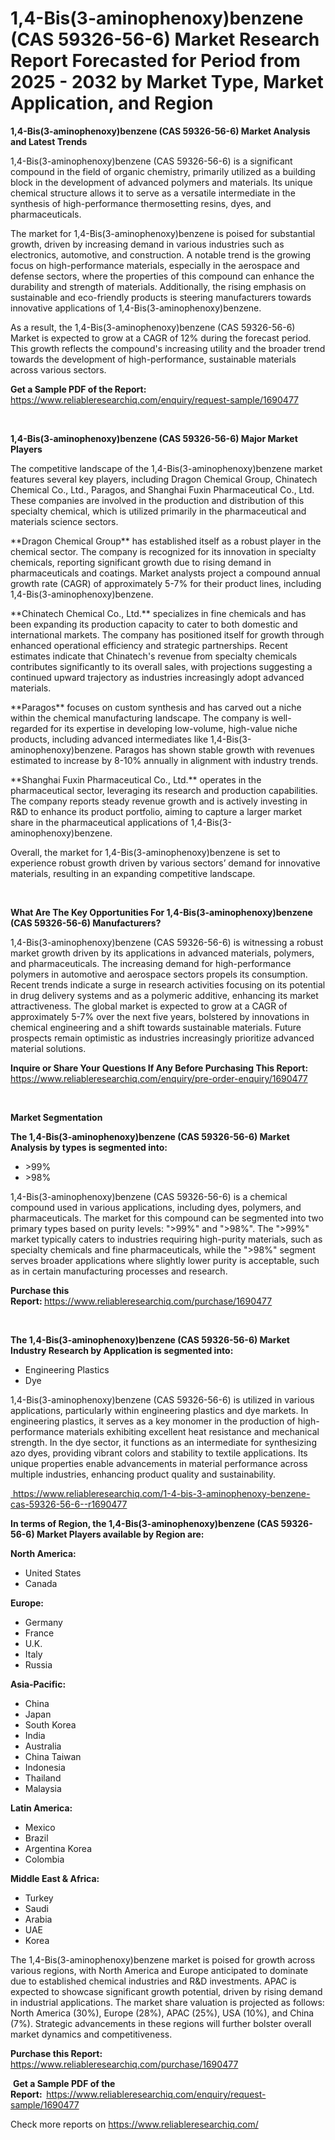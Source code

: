 <p><h1>1,4-Bis(3-aminophenoxy)benzene (CAS 59326-56-6) Market Research Report Forecasted for Period from 2025 -  2032 by Market Type, Market Application, and Region</h1></p><p><strong>1,4-Bis(3-aminophenoxy)benzene (CAS 59326-56-6) Market Analysis and Latest Trends</strong></p>
<p><p>1,4-Bis(3-aminophenoxy)benzene (CAS 59326-56-6) is a significant compound in the field of organic chemistry, primarily utilized as a building block in the development of advanced polymers and materials. Its unique chemical structure allows it to serve as a versatile intermediate in the synthesis of high-performance thermosetting resins, dyes, and pharmaceuticals.</p><p>The market for 1,4-Bis(3-aminophenoxy)benzene is poised for substantial growth, driven by increasing demand in various industries such as electronics, automotive, and construction. A notable trend is the growing focus on high-performance materials, especially in the aerospace and defense sectors, where the properties of this compound can enhance the durability and strength of materials. Additionally, the rising emphasis on sustainable and eco-friendly products is steering manufacturers towards innovative applications of 1,4-Bis(3-aminophenoxy)benzene.</p><p>As a result, the 1,4-Bis(3-aminophenoxy)benzene (CAS 59326-56-6) Market is expected to grow at a CAGR of 12% during the forecast period. This growth reflects the compound's increasing utility and the broader trend towards the development of high-performance, sustainable materials across various sectors.</p></p>
<p><strong>Get a Sample PDF of the Report:&nbsp;</strong> <a href="https://www.reliableresearchiq.com/enquiry/request-sample/1690477?utm_campaign=1720&utm_medium=2&utm_source=Github&utm_content=ia&utm_term=26032025&utm_id=14-bis3-aminophenoxybenzene-cas-59326-56-6">https://www.reliableresearchiq.com/enquiry/request-sample/1690477</a></p>
<p>&nbsp;</p>
<p><strong>1,4-Bis(3-aminophenoxy)benzene (CAS 59326-56-6) Major Market Players</strong></p>
<p><p>The competitive landscape of the 1,4-Bis(3-aminophenoxy)benzene market features several key players, including Dragon Chemical Group, Chinatech Chemical Co., Ltd., Paragos, and Shanghai Fuxin Pharmaceutical Co., Ltd. These companies are involved in the production and distribution of this specialty chemical, which is utilized primarily in the pharmaceutical and materials science sectors.</p><p>**Dragon Chemical Group** has established itself as a robust player in the chemical sector. The company is recognized for its innovation in specialty chemicals, reporting significant growth due to rising demand in pharmaceuticals and coatings. Market analysts project a compound annual growth rate (CAGR) of approximately 5-7% for their product lines, including 1,4-Bis(3-aminophenoxy)benzene.</p><p>**Chinatech Chemical Co., Ltd.** specializes in fine chemicals and has been expanding its production capacity to cater to both domestic and international markets. The company has positioned itself for growth through enhanced operational efficiency and strategic partnerships. Recent estimates indicate that Chinatech's revenue from specialty chemicals contributes significantly to its overall sales, with projections suggesting a continued upward trajectory as industries increasingly adopt advanced materials.</p><p>**Paragos** focuses on custom synthesis and has carved out a niche within the chemical manufacturing landscape. The company is well-regarded for its expertise in developing low-volume, high-value niche products, including advanced intermediates like 1,4-Bis(3-aminophenoxy)benzene. Paragos has shown stable growth with revenues estimated to increase by 8-10% annually in alignment with industry trends.</p><p>**Shanghai Fuxin Pharmaceutical Co., Ltd.** operates in the pharmaceutical sector, leveraging its research and production capabilities. The company reports steady revenue growth and is actively investing in R&D to enhance its product portfolio, aiming to capture a larger market share in the pharmaceutical applications of 1,4-Bis(3-aminophenoxy)benzene.</p><p>Overall, the market for 1,4-Bis(3-aminophenoxy)benzene is set to experience robust growth driven by various sectors’ demand for innovative materials, resulting in an expanding competitive landscape.</p></p>
<p>&nbsp;</p>
<p><strong>What Are The Key Opportunities For 1,4-Bis(3-aminophenoxy)benzene (CAS 59326-56-6) Manufacturers?</strong></p>
<p><p>1,4-Bis(3-aminophenoxy)benzene (CAS 59326-56-6) is witnessing a robust market growth driven by its applications in advanced materials, polymers, and pharmaceuticals. The increasing demand for high-performance polymers in automotive and aerospace sectors propels its consumption. Recent trends indicate a surge in research activities focusing on its potential in drug delivery systems and as a polymeric additive, enhancing its market attractiveness. The global market is expected to grow at a CAGR of approximately 5-7% over the next five years, bolstered by innovations in chemical engineering and a shift towards sustainable materials. Future prospects remain optimistic as industries increasingly prioritize advanced material solutions.</p></p>
<p><strong>Inquire or Share Your Questions If Any Before Purchasing This Report:</strong> <a href="https://www.reliableresearchiq.com/enquiry/pre-order-enquiry/1690477?utm_campaign=1720&utm_medium=2&utm_source=Github&utm_content=ia&utm_term=26032025&utm_id=14-bis3-aminophenoxybenzene-cas-59326-56-6">https://www.reliableresearchiq.com/enquiry/pre-order-enquiry/1690477</a></p>
<p>&nbsp;</p>
<p><strong>Market Segmentation</strong></p>
<p><strong>The 1,4-Bis(3-aminophenoxy)benzene (CAS 59326-56-6) Market Analysis by types is segmented into:</strong></p>
<p><ul><li>>99%</li><li>>98%</li></ul></p>
<p><p>1,4-Bis(3-aminophenoxy)benzene (CAS 59326-56-6) is a chemical compound used in various applications, including dyes, polymers, and pharmaceuticals. The market for this compound can be segmented into two primary types based on purity levels: ">99%" and ">98%". The ">99%" market typically caters to industries requiring high-purity materials, such as specialty chemicals and fine pharmaceuticals, while the ">98%" segment serves broader applications where slightly lower purity is acceptable, such as in certain manufacturing processes and research.</p></p>
<p><strong>Purchase this Report:&nbsp;</strong><a href="https://www.reliableresearchiq.com/purchase/1690477?utm_campaign=1720&utm_medium=2&utm_source=Github&utm_content=ia&utm_term=26032025&utm_id=14-bis3-aminophenoxybenzene-cas-59326-56-6">https://www.reliableresearchiq.com/purchase/1690477</a></p>
<p>&nbsp;</p>
<p><strong>The 1,4-Bis(3-aminophenoxy)benzene (CAS 59326-56-6) Market Industry Research by Application is segmented into:</strong></p>
<p><ul><li>Engineering Plastics</li><li>Dye</li></ul></p>
<p><p>1,4-Bis(3-aminophenoxy)benzene (CAS 59326-56-6) is utilized in various applications, particularly within engineering plastics and dye markets. In engineering plastics, it serves as a key monomer in the production of high-performance materials exhibiting excellent heat resistance and mechanical strength. In the dye sector, it functions as an intermediate for synthesizing azo dyes, providing vibrant colors and stability to textile applications. Its unique properties enable advancements in material performance across multiple industries, enhancing product quality and sustainability.</p></p>
<p><a href="https://www.reliableresearchiq.com/1-4-bis-3-aminophenoxy-benzene-cas-59326-56-6--r1690477?utm_campaign=1720&utm_medium=2&utm_source=Github&utm_content=ia&utm_term=26032025&utm_id=14-bis3-aminophenoxybenzene-cas-59326-56-6">&nbsp;https://www.reliableresearchiq.com/1-4-bis-3-aminophenoxy-benzene-cas-59326-56-6--r1690477</a></p>
<p><strong>In terms of Region, the 1,4-Bis(3-aminophenoxy)benzene (CAS 59326-56-6) Market Players available by Region are:</strong></p>
<p>
    <p> <strong> North America: </strong>
        <ul>
            <li>United States</li>
            <li>Canada</li>
        </ul>
        </p> 
    <p> <strong> Europe: </strong>
        <ul>
            <li>Germany</li>
            <li>France</li>
            <li>U.K.</li>
            <li>Italy</li>
            <li>Russia</li>
        </ul>
        </p> 
    <p> <strong> Asia-Pacific: </strong>
        <ul>
            <li>China</li>
            <li>Japan</li>
            <li>South Korea</li>
            <li>India</li>
            <li>Australia</li>
            <li>China Taiwan</li>
            <li>Indonesia</li>
            <li>Thailand</li>
            <li>Malaysia</li>
        </ul>
        </p> 
    <p> <strong> Latin America: </strong>
        <ul>
            <li>Mexico</li>
            <li>Brazil</li>
            <li>Argentina Korea</li>
            <li>Colombia</li>
        </ul>
        </p> 
    <p> <strong> Middle East & Africa: </strong>
        <ul>
            <li>Turkey</li>
            <li>Saudi</li>
            <li>Arabia</li>
            <li>UAE</li>
            <li>Korea</li>
        </ul>
    </p>
    </p>
<p><p>The 1,4-Bis(3-aminophenoxy)benzene market is poised for growth across various regions, with North America and Europe anticipated to dominate due to established chemical industries and R&D investments. APAC is expected to showcase significant growth potential, driven by rising demand in industrial applications. The market share valuation is projected as follows: North America (30%), Europe (28%), APAC (25%), USA (10%), and China (7%). Strategic advancements in these regions will further bolster overall market dynamics and competitiveness.</p></p>
<p><strong>Purchase this Report: </strong><a href="https://www.reliableresearchiq.com/purchase/1690477?utm_campaign=1720&utm_medium=2&utm_source=Github&utm_content=ia&utm_term=26032025&utm_id=14-bis3-aminophenoxybenzene-cas-59326-56-6">https://www.reliableresearchiq.com/purchase/1690477</a></p>
<p>&nbsp;<strong>Get a Sample PDF of the Report:&nbsp;&nbsp;</strong><a href="https://www.reliableresearchiq.com/enquiry/request-sample/1690477?utm_campaign=1720&utm_medium=2&utm_source=Github&utm_content=ia&utm_term=26032025&utm_id=14-bis3-aminophenoxybenzene-cas-59326-56-6">https://www.reliableresearchiq.com/enquiry/request-sample/1690477</a></p>
<p><strong></strong></p>
<p>Check more reports on <a href="https://www.reliableresearchiq.com/?utm_campaign=1720&utm_medium=2&utm_source=Github&utm_content=ia&utm_term=26032025&utm_id=14-bis3-aminophenoxybenzene-cas-59326-56-6">https://www.reliableresearchiq.com/</a></p>